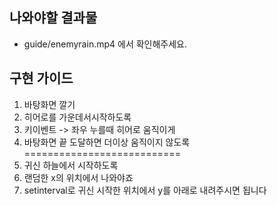 ## 나와야할 결과물
- guide/enemyrain.mp4 에서 확인해주세요.

## 구현 가이드


1. 바탕화면 깔기
2. 히어로를 가운데서시작하도록
3. 키이벤트 -> 좌우 누를때 히어로 움직이게
4. 바탕화면 끝 도달하면 더이상 움직이지 않도록
===========================
1. 귀신 하늘에서 시작하도록
2. 랜덤한 x의 위치에서 나와야죠
3. setinterval로 귀신 시작한 위치에서 y를 아래로 내려주시면 됩니다
